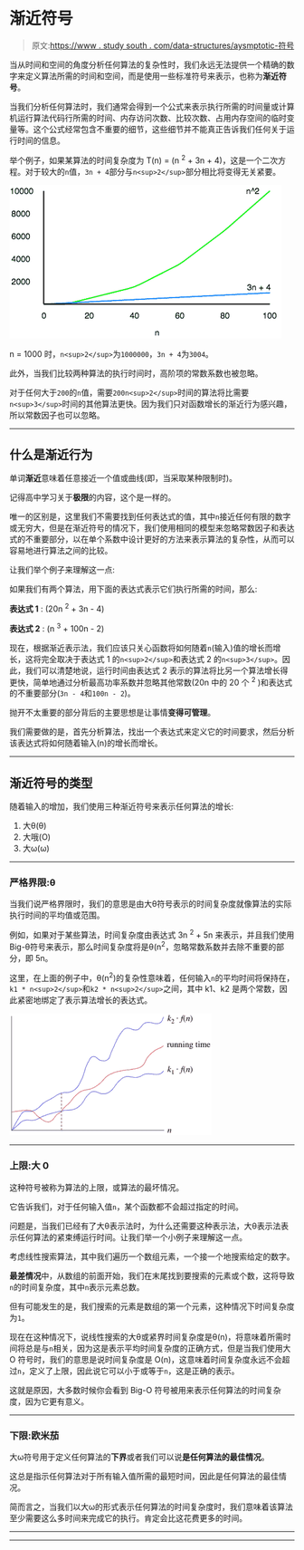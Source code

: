 # 渐近符号

> 原文:[https://www . study south . com/data-structures/aysmptotic-符号](https://www.studytonight.com/data-structures/aysmptotic-notations)

当从时间和空间的角度分析任何算法的复杂性时，我们永远无法提供一个精确的数字来定义算法所需的时间和空间，而是使用一些标准符号来表示，也称为**渐近符号**。

当我们分析任何算法时，我们通常会得到一个公式来表示执行所需的时间量或计算机运行算法代码行所需的时间、内存访问次数、比较次数、占用内存空间的临时变量等。这个公式经常包含不重要的细节，这些细节并不能真正告诉我们任何关于运行时间的信息。

举个例子，如果某算法的时间复杂度为 T(n) = (n <sup>2</sup> + 3n + 4)，这是一个二次方程。对于较大的`n`值，`3n + 4`部分与`n<sup>2</sup>`部分相比将变得无关紧要。

![Asymptotic Notations example](img/62636eec9c2da490e1d211845a336be4.png)

n = 1000 时，`n<sup>2</sup>`为`1000000`，`3n + 4`为`3004`。

此外，当我们比较两种算法的执行时间时，高阶项的常数系数也被忽略。

对于任何大于`200`的`n`值，需要`200n<sup>2</sup>`时间的算法将比需要`n<sup>3</sup>`时间的其他算法更快。因为我们只对函数增长的渐近行为感兴趣，所以常数因子也可以忽略。

* * *

## 什么是渐近行为

单词**渐近**意味着任意接近一个值或曲线(即，当采取某种限制时)。

记得高中学习关于**极限**的内容，这个是一样的。

唯一的区别是，这里我们不需要找到任何表达式的值，其中`n`接近任何有限的数字或无穷大，但是在渐近符号的情况下，我们使用相同的模型来忽略常数因子和表达式的不重要部分，以在单个系数中设计更好的方法来表示算法的复杂性，从而可以容易地进行算法之间的比较。

让我们举个例子来理解这一点:

如果我们有两个算法，用下面的表达式表示它们执行所需的时间，那么:

**表达式 1** : (20n <sup>2</sup> + 3n - 4)

**表达式 2** : (n <sup>3</sup> + 100n - 2)

现在，根据渐近表示法，我们应该只关心函数将如何随着`n`(输入)值的增长而增长，这将完全取决于表达式 1 的`n<sup>2</sup>`和表达式 2 的`n<sup>3</sup>`。因此，我们可以清楚地说，运行时间由表达式 2 表示的算法将比另一个算法增长得更快，简单地通过分析最高功率系数并忽略其他常数(20n 中的 20 个 <sup>2</sup> )和表达式的不重要部分(`3n - 4`和`100n - 2`)。

抛开不太重要的部分背后的主要思想是让事情**变得可管理**。

我们需要做的是，首先分析算法，找出一个表达式来定义它的时间要求，然后分析该表达式将如何随着输入(n)的增长而增长。

* * *

## 渐近符号的类型

随着输入的增加，我们使用三种渐近符号来表示任何算法的增长:

1.  大θ(θ)
2.  大哦(O)
3.  大ω(ω)

* * *

### 严格界限:θ

当我们说严格界限时，我们的意思是由大θ符号表示的时间复杂度就像算法的实际执行时间的平均值或范围。

例如，如果对于某些算法，时间复杂度由表达式 3n <sup>2</sup> + 5n 来表示，并且我们使用 Big-θ符号来表示，那么时间复杂度将是θ(n<sup>2</sup>，忽略常数系数并去除不重要的部分，即 5n。

这里，在上面的例子中，θ(n<sup>2</sup>)的复杂性意味着，任何输入`n`的平均时间将保持在，`k1 * n<sup>2</sup>`和`k2 * n<sup>2</sup>`之间，其中 k1、k2 是两个常数，因此紧密地绑定了表示算法增长的表达式。

![Big thets representation](img/cc4bf636310397b7e0ee5747819993e7.png)

* * *

### 上限:大 0

这种符号被称为算法的上限，或算法的最坏情况。

它告诉我们，对于任何输入值`n`，某个函数都不会超过指定的时间。

问题是，当我们已经有了大θ表示法时，为什么还需要这种表示法，大θ表示法表示任何算法的紧束缚运行时间。让我们举一个小例子来理解这一点。

考虑线性搜索算法，其中我们遍历一个数组元素，一个接一个地搜索给定的数字。

**最差情况**中，从数组的前面开始，我们在末尾找到要搜索的元素或个数，这将导致`n`的时间复杂度，其中`n`表示元素总数。

但有可能发生的是，我们搜索的元素是数组的第一个元素，这种情况下时间复杂度为`1`。

现在在这种情况下，说线性搜索的大θ或紧界时间复杂度是θ(n)，将意味着所需时间将总是与`n`相关，因为这是表示平均时间复杂度的正确方式，但是当我们使用大 O 符号时，我们的意思是说时间复杂度是 O(n)，这意味着时间复杂度永远不会超过`n`，定义了上限，因此说它可以小于或等于`n`，这是正确的表示。

这就是原因，大多数时候你会看到 Big-O 符号被用来表示任何算法的时间复杂度，因为它更有意义。

* * *

### 下限:欧米茄

大ω符号用于定义任何算法的**下界**或者我们可以说**是任何算法的最佳情况**。

这总是指示任何算法对于所有输入值所需的最短时间，因此是任何算法的最佳情况。

简而言之，当我们以大ω的形式表示任何算法的时间复杂度时，我们意味着该算法至少需要这么多时间来完成它的执行。肯定会比这花费更多的时间。

* * *

* * *